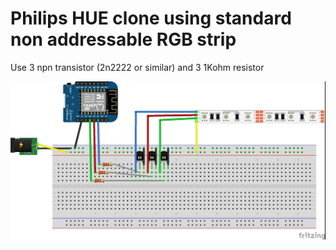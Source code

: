 # Philips HUE clone using standard non addressable RGB strip

Use 3 npn transistor (2n2222 or similar) and 3 1Kohm resistor

![scheme](https://github.com/Supersimo88/Arduino-ESP8266-HomeKit/blob/master/RGBStrip/resources/RGBStrip.jpg)
